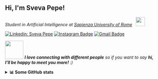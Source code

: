 <h2> Hi, I'm Sveva Pepe! </h2>
<p><em>Student in Artificial Intelligence at <a href="https://www.diag.uniroma1.it/">Sapienza University of Rome</a> &nbsp; <img src="https://media.giphy.com/media/gjxYwnMG7Mocmc75DM/giphy.gif" width="30"></br>
</em></p>

[![Linkedin: Sveva Pepe](https://img.shields.io/badge/-svevapepe-blue?style=flat-square&logo=Linkedin&logoColor=white&link=https://www.linkedin.com/in/svevapepe/)](https://www.linkedin.com/in/sveva-pepe-ba9945123/)
[![Instagram Badge](https://img.shields.io/badge/-svevapepe-e4405f?style=flat-square&logo=Instagram&logoColor=white&link=https://www.instagram.com/svevapepe/)](https://www.instagram.com/sveva_pepe/)
[![Gmail Badge](https://img.shields.io/badge/-sveva.pepe@gmail.com-d14836?style=flat-square&logo=Gmail&logoColor=white&link=mailto:sveva.pepe@gmail.com)](mailto:sveva.pepe@gmail.com)


<img src="https://media.giphy.com/media/LnQjpWaON8nhr21vNW/giphy.gif" width="60"> <em><b>I love connecting with different people</b> so if you want to say <b>hi, I'll be happy to meet you more!</b> :)</em>
<br>

<details>
<summary> <b>📊 Some GitHub stats </b></summary>
<p align="center"> <!-- GitHub README Stats -->
    <br> <br>
   <img width="450" height="175" align="center" alt="Sveva Pepe's github stats" 
         src="https://github-readme-stats.vercel.app/api/top-langs/?username=pepes97&layout=compact&hide=HTML&langs_count=10&theme=algolia" />
    <img width="450" height="175" align="center" alt="Sveva Pepe's github stats" 
         src="https://github-readme-stats.vercel.app/api?username=pepes97&show_icons=true&theme=algolia&count_private=true&include_all_commits=true" />
</p>
</details>
<!--
**pepes97/pepes97** is a ✨ _special_ ✨ repository because its `README.md` (this file) appears on your GitHub profile.

Here are some ideas to get you started:

- 🔭 I’m currently working on ...
- 🌱 I’m currently learning ...
- 👯 I’m looking to collaborate on ...
- 🤔 I’m looking for help with ...
- 💬 Ask me about ...
- 📫 How to reach me: ...
- 😄 Pronouns: ...
- ⚡ Fun fact: ...
-->

